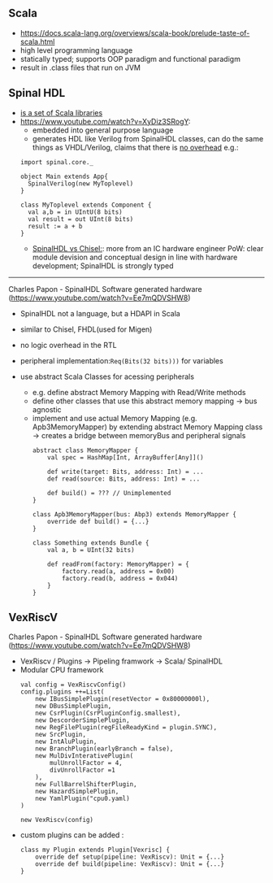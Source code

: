 
 

## Scala
- https://docs.scala-lang.org/overviews/scala-book/prelude-taste-of-scala.html
- high level programming language
- statically typed; supports OOP paradigm and functional paradigm
- result in .class files that run on JVM 


## Spinal HDL
- [is a set of Scala libraries](https://index.scala-lang.org/spinalhdl/spinalhdl/spinalhdl-core/1.2.1)
- https://www.youtube.com/watch?v=XyDiz3SRogY:
  - embedded into general purpose language
  - generates HDL like Verilog from SpinalHDL classes, can do the same things as VHDL/Verilog, claims that there is [no overhead](https://spinalhdl.github.io/SpinalDoc-RTD/SpinalHDL/About%20SpinalHDL/faq.html)
  e.g.: 
  ```
  import spinal.core._

  object Main extends App{
    SpinalVerilog(new MyToplevel)
  }

  class MyToplevel extends Component {
    val a,b = in UIntU(8 bits)
    val result = out UInt(8 bits)
    result := a + b
  }
  ```
  - [SpinalHDL vs Chisel:](https://github.com/SpinalHDL/SpinalHDL/issues/202): more from an IC hardware engineer PoW: clear module devision and conceptual design in line with hardware development; SpinalHDL is strongly typed
--- 
Charles Papon - SpinalHDL Software generated hardware (https://www.youtube.com/watch?v=Ee7mQDVSHW8)

- SpinalHDL not a language, but a HDAPI in Scala
- similar to Chisel, FHDL(used for Migen)
- no logic overhead in the RTL

- peripheral implementation:`Req(Bits(32 bits)))` for variables
- use abstract Scala Classes for acessing peripherals
  - e.g. define abstract Memory Mapping with Read/Write methods
  - define other classes that use this abstract memory mapping -> bus agnostic
  - implement and use actual Memory Mapping (e.g. Apb3MemoryMapper) by extending abstract Memory Mapping class 
  -> creates a bridge between memoryBus and peripheral signals
    ```
    abstract class MemoryMapper {
        val spec = HashMap[Int, ArrayBuffer[Any]]()
        
        def write(target: Bits, address: Int) = ...
        def read(source: Bits, address: Int) = ...

        def build() = ??? // Unimplemented
    }

    class Apb3MemoryMapper(bus: Abp3) extends MemoryMapper {
        override def build() = {...}
    }

    class Something extends Bundle {
        val a, b = UInt(32 bits)

        def readFrom(factory: MemoryMapper) = {
            factory.read(a, address = 0x00)
            factory.read(b, address = 0x044)
        }
    }
    ```

## VexRiscV

Charles Papon - SpinalHDL Software generated hardware (https://www.youtube.com/watch?v=Ee7mQDVSHW8)
- VexRiscv / Plugins -> Pipeling framwork -> Scala/ SpinalHDL
- Modular CPU framework
    ```
    val config = VexRiscvConfig()
    config.plugins ++=List(
        new IBusSimplePlugin(resetVector = 0x80000000l),
        new DBusSimplePlugin,
        new CsrPlugin(CsrPluginConfig.smallest),
        new DescorderSimplePlugin,
        new RegFilePlugin(regFileReadyKind = plugin.SYNC),
        new SrcPlugin,
        new IntAluPlugin,
        new BranchPlugin(earlyBranch = false),
        new MulDivInterativePlugin(
            mulUnrollFactor = 4,
            divUnrollFactor =1
        ),
        new FullBarrelShifterPlugin,
        new HazardSimplePlugin,
        new YamlPlugin("cpu0.yaml)
    )

    new VexRiscv(config)
    ```
- custom plugins can be added :
  ```
  class my Plugin extends Plugin[Vexrisc] {
      override def setup(pipeline: VexRiscv): Unit = {...}
      override def build(pipeline: VexRiscv): Unit = {...}
  }
  ```

